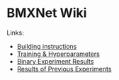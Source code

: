 # BMXNet Wiki

Links:
- [Building instructions](building.md)
- [Training & Hyperparameters](hyperparameters.md)
- [Binary Experiment Results](CurrentBestResults.md)
- [Results of Previous Experiments](Binary-Network-Results.md)
